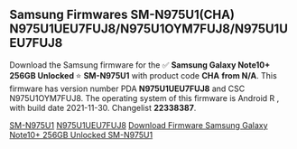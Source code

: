 <h2>Samsung Firmwares SM-N975U1(CHA) N975U1UEU7FUJ8/N975U1OYM7FUJ8/N975U1UEU7FUJ8</h2>
Download the Samsung firmware for the ✅ <strong>Samsung Galaxy Note10+ 256GB Unlocked </strong> ⭐ <strong>SM-N975U1</strong> with product code <strong>CHA</strong> <strong> from N/A</strong>. This firmware has version number PDA <strong>N975U1UEU7FUJ8</strong> and CSC N975U1OYM7FUJ8. The operating system of this firmware is Android R , with build date 2021-11-30. Changelist <strong>22338387</strong>.


[SM-N975U1](https://samfirm.shop/samsung/model/SM-N975U1)
[N975U1UEU7FUJ8](https://samfirm.shop/samsung/pda/N975U1UEU7FUJ8)
[Download Firmware Samsung Galaxy Note10+ 256GB Unlocked SM-N975U1](https://samfirm.shop/samsung/firmware/478887)
